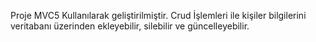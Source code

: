 Proje MVC5 Kullanılarak geliştirilmiştir. Crud İşlemleri ile kişiler bilgilerini veritabanı üzerinden ekleyebilir, silebilir ve güncelleyebilir. 
